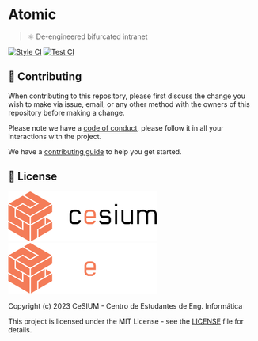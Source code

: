 [contributing]: CONTRIBUTING.md
[code_of_conduct]: CODE_OF_CONDUCT.md
[license]: LICENSE.txt
[ci-style-badge]: https://github.com/cesium/atomic/actions/workflows/style.yml/badge.svg
[ci-style-link]: https://github.com/cesium/atomic/actions/workflows/style.yml
[ci-test-badge]: https://github.com/cesium/atomic/actions/workflows/test.yml/badge.svg
[ci-test-link]: https://github.com/cesium/atomic/actions/workflows/test.yml

# Atomic

> :atom_symbol: De-engineered bifurcated intranet

[![Style CI][ci-style-badge]][ci-style-link]
[![Test CI][ci-test-badge]][ci-test-link]

## 🤝 Contributing

When contributing to this repository, please first discuss the change you wish to make via issue, email, or any other method with the owners of this repository before making a change.

Please note we have a [code of conduct][code_of_conduct], please follow it in all your interactions with the project.

We have a [contributing guide][contributing] to help you get started.

## 📝 License

<img src=".github/brand/cesium-DARK.svg#gh-light-mode-only" width="300">
<img src=".github/brand/cesium-LIGHT.svg#gh-dark-mode-only" width="300">

Copyright (c) 2023 CeSIUM - Centro de Estudantes de Eng. Informática

This project is licensed under the MIT License - see the [LICENSE][license]
file for details.
